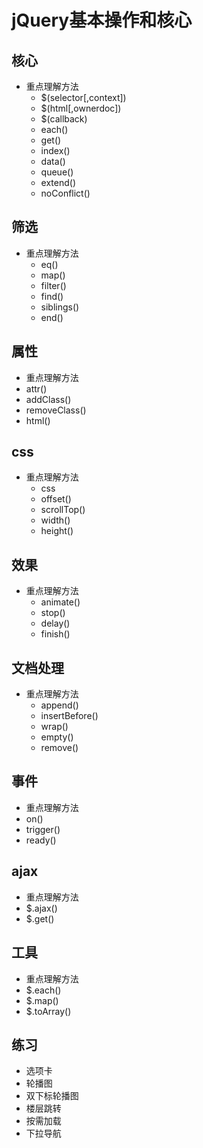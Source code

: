 # jQuery基本操作和核心

## 核心
 * 重点理解方法
   * $(selector[,context])
   * $(html[,ownerdoc])
   * $(callback)
   * each()
   * get()
   * index()
   * data()
   * queue()
   * extend()
   * noConflict()
## 筛选
 * 重点理解方法
    * eq()
    * map()
    * filter()
    * find()
    * siblings()
    * end()

## 属性
 * 重点理解方法
  * attr()
  * addClass()
  * removeClass()
  * html()

## css
 * 重点理解方法
   * css
   * offset()
   * scrollTop()
   * width()
   * height()

## 效果
 * 重点理解方法
   * animate()
   * stop()
   * delay()
   * finish()

## 文档处理
* 重点理解方法
  * append()
  * insertBefore()
  * wrap()
  * empty()
  * remove()

## 事件
* 重点理解方法
 * on()
 * trigger()
 * ready()

## ajax
* 重点理解方法
 * $.ajax()
 * $.get()  

## 工具
*  重点理解方法   
  * $.each()
  * $.map()
  * $.toArray()

## 练习
   * 选项卡
   * 轮播图
   * 双下标轮播图
   * 楼层跳转
   * 按需加载
   * 下拉导航

